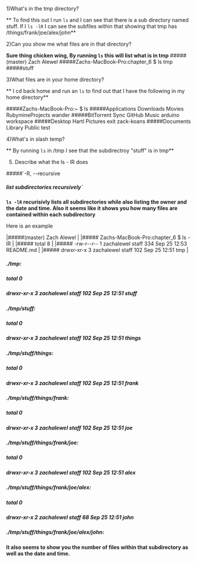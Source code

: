 1)What's in the tmp directory?

** To find this out I run `ls` and I can see that there is a sub directory named stuff.
 If I `ls -lR` I can see the subfiles within that showing that tmp has
 /things/frank/joe/alex/john**

2)Can you show me what files are in that directory?

**Sure thing chicken wing, By running `ls` this will list what is in tmp**
#####(master) Zach Alewel
#####Zachs-MacBook-Pro:chapter_6 $ ls tmp
#####stuff

3)What files are in your home directory?

** I cd back home and run an `ls` to find out that I have the following in my home directory**
 
#####Zachs-MacBook-Pro:~ $ ls
#####Applications     Downloads        Movies           RubymineProjects wander
#####BitTorrent Sync  GitHub           Music            arduino          workspace
#####Desktop          Hartl            Pictures         exit             zack-koans
#####Documents        Library          Public           test


4)What's in slash temp?

** By running `ls` in /tmp I see that the subdirectroy "stuff" is in tmp** 


5) Describe what the ls - lR does

#####`-R, --recursive
#####              list subdirectories recursively`

**`ls -lR` recurisivly lists all subdirectories while also listing the owner
and the date and time. Also it seems like it shows you how many files are contained
within each subdirectory**

Here is an example

          
|#####(master) Zach Alewel                                          |
|##### Zachs-MacBook-Pro:chapter_6 $ ls -lR                         |
|##### total 8                                                      |
|##### -rw-r--r--  1 zachalewel  staff  334 Sep 25 12:53 README.md  |
|##### drwxr-xr-x  3 zachalewel  staff  102 Sep 25 12:51 tmp        |
 
##### ./tmp:
##### total 0
##### drwxr-xr-x  3 zachalewel  staff  102 Sep 25 12:51 stuff
 
##### ./tmp/stuff:
##### total 0
##### drwxr-xr-x  3 zachalewel  staff  102 Sep 25 12:51 things
 
##### ./tmp/stuff/things:
##### total 0
##### drwxr-xr-x  3 zachalewel  staff  102 Sep 25 12:51 frank
 
##### ./tmp/stuff/things/frank:
##### total 0
##### drwxr-xr-x  3 zachalewel  staff  102 Sep 25 12:51 joe
 
##### ./tmp/stuff/things/frank/joe:
##### total 0
##### drwxr-xr-x  3 zachalewel  staff  102 Sep 25 12:51 alex
 
##### ./tmp/stuff/things/frank/joe/alex:
##### total 0
##### drwxr-xr-x  2 zachalewel  staff  68 Sep 25 12:51 john
 
##### ./tmp/stuff/things/frank/joe/alex/john:

**It also seems to show you the number of files within that subdirectory
as well as the date and time.**
